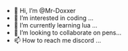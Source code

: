 - 👋 Hi, I’m @Mr-Doxxer
- 👀 I’m interested in coding ...
- 🌱 I’m currently learning lua ...
- 💞️ I’m looking to collaborate on pens...
- 📫 How to reach me discord ...

<!---
Mr-Doxxer/Mr-Doxxer is a ✨ special ✨ repository because its `README.md` (this file) appears on your GitHub profile.
You can click the Preview link to take a look at your changes.
--->

